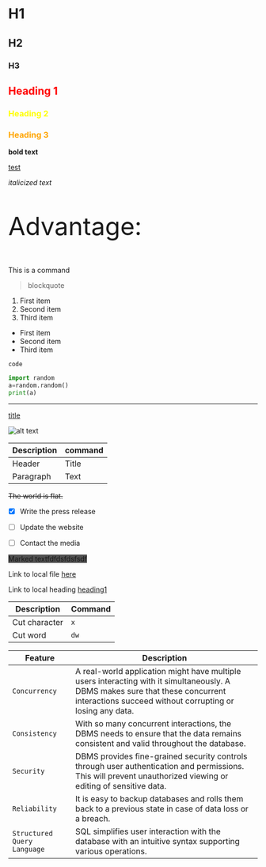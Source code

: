 # H1

## H2

### H3


## <span style="color:red">Heading 1
### <span style="color:yellow">Heading 2
### <span style="color:orange">Heading 3

**bold text**

<ins>test</ins>


*italicized text*



<p style="font-size:50px">
Advantage:

This is a command
> blockquote


1. First item
2. Second item
3. Third item


- First item
- Second item
- Third item

`code`

```python
import random
a=random.random()
print(a)
```
---

[title](https://www.example.com)

![alt text](2021-11-09-10-07-22.png)


| Description | command |
| ----------- | ----------- |
| Header | Title |
| Paragraph | Text |




~~The world is flat.~~

- [x] Write the press release
- [ ] Update the website
- [ ] Contact the media


<span style="background-color: #505050">Marked textfdfdsfdsfsdf</span>

Link to local file [here](./test.md)

Link to local heading [heading1](#heading-1)





<div ><table class="table table-striped text-left">
<thead>
<tr>
<th>Description</th>
<th>Command</th>
</tr>
</thead>
<tbody>

<tr>

<td>Cut character</td>
<td><code>x</code></td>
</tr>

<tr>

<td>Cut word</td>
<td><code>dw</code></td>
</tr>


</tbody>
</table></div>



<div class="table-responsive"><table class="table table-striped text-left">
<thead>
<tr>
<th><strong>Feature</strong></th>
<th><strong>Description</strong></th>
</tr>
</thead>
<tbody>
<tr>
<td><code>Concurrency</code></td>
<td>A real-world application might have multiple users interacting with it simultaneously. A DBMS makes sure that these concurrent interactions succeed without corrupting or losing any data.</td>
</tr>
<tr>
<td><code>Consistency</code></td>
<td>With so many concurrent interactions, the DBMS needs to ensure that the data remains consistent and valid throughout the database.</td>
</tr>
<tr>
<td><code>Security</code></td>
<td>DBMS provides fine-grained security controls through user authentication and permissions. This will prevent unauthorized viewing or editing of sensitive data.</td>
</tr>
<tr>
<td><code>Reliability</code></td>
<td>It is easy to backup databases and rolls them back to a previous state in case of data loss or a breach.</td>
</tr>
<tr>
<td><code>Structured Query Language</code></td>
<td>SQL simplifies user interaction with the database with an intuitive syntax supporting various operations.</td>
</tr>
</tbody>
</table></div>


